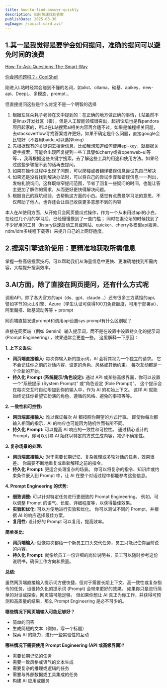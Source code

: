 ```yaml
---
title: how-to-find-answer-quickly
description: 如何快速找到答案
publishDate: 2025-03-30
ogImage: /social-card.avif
---
```

## 1.其一是我觉得是要学会如何提问，准确的提问可以避免时间的浪费

[How-To-Ask-Questions-The-Smart-Way](https://github.com/ryanhanwu/How-To-Ask-Questions-The-Smart-Way/blob/main/README-zh_CN.md)

[你会问问题吗？- CoolShell](https://coolshell.cn/articles/3713.html)

刚进入L站时经常会碰到不懂的名词，如alist、ollama、硅基、apikey、new-api、DeepL、多模态、prompt…

但直接提问这些是什么肯定不是一个明智的选择

1. 根据左耳朵耗子老师在文中提到的：在正确的地方做正确的事情，L站虽然不是linux开发社区（雾），但是人工智能领域很突出，起初论坛也是靠pandora项目起家的，所以在L站搜索ai相关内容再合适不过，如果是编程相关问题，去stackoverflow寻找答案或许更好。如果不确定是什么问题，直接google会比较好（不要用baidu,可以选择bing）
2. 先根据现有的关键词去搜索信息，比如我想知道如何使用api-key，就根据关键字搜索，可能会出现回复提到一些工具譬如cherry或者openweb-ui等等..，我再根据这些关键字搜索，去了解这些工具的用途和使用方法。如果经过这些步骤搜不到的话再去提问。
3. 如果在操作过程中出现了问题，可以爬楼或者翻译错误信息尝试先自己解决
4. 如果还是没有找到解决办法时，可以将自己的尝试步骤和错误信息一一列出，发帖礼貌询问，这样既缩窄提问范围，节省了回复一些疑问的时间，也能让答主更加了解你的需求，从而更好更快得解决问题。
5. 根据自己的踩坑经验，去帮助这方面的小白。感觉有点费曼学习法的意思，不仅帮助了他人，也许还会让自己收获更多意想不到的内容

本人在AI使用方面，从开始只会网页傻瓜式操作，作为一个从未用过api的小白，在经过几个月的学习后，已经慢慢摸到了一些门槛；
同时在逛论坛的时候找到了不少好用的工具（listary快速启动工具或网站、quicker、cherry多模型api服务、ndm/idm多线程下载等）来提升自己的上网舒适度。

## **2.搜索引擎进阶使用：更精准地获取所需信息**

掌握一些高级搜索技巧，可以帮助我们从海量信息中更快、更准确地找到所需内容，大幅提升搜索效率。



## 3.AI方面，除了直接在网页提问，还有什么方式呢

调用API，除了各大官方的api（ds、gpt、claude…）还有很多三方蒸馏的api，譬如字节的火山引擎、Azure（学生认证可获得100刀免费额度，可用于部署ai）、阿里魔搭、硅基流动等等 + prompt 

网页端直接发送prompt和调用api设置sys prompt有什么区别呢？

直接在网页端（例如 Gemini）输入提示词，而不是在设置中设置持久化的提示词 (Prompt Engineering) ，效果通常会更差一些。 这里解释一下原因：

**1. 上下文丢失:**

* **网页端直接输入:** 每次你输入新的提示词，AI 会将其视为一个独立的请求。 它不会记住你之前的对话内容、设定的角色、风格或其他约束。 每次互动都是一个全新的开始。
* **持久化 Prompt (系统提示/角色设定):** 通过 API 或某些高级界面，你可以设置一个“系统提示 (System Prompt)” 或“角色设定 (Role Prompt)”。 这个提示会在每次交互时自动附加到你的输入中，作为 AI 的初始上下文。 这样 AI 就能始终记住你希望它扮演的角色、遵循的风格、避免的事项等等。

**2. 一致性和可控性:**

* **网页端直接输入:** 难以保证每次 AI 都按照你期望的方式行事。 即使你每次都输入相同的指示，AI 的响应也可能因为随机性而有所不同。
* **持久化 Prompt:** 可以提高 AI 响应的一致性和可控性。 通过精心设计的 Prompt，你可以引导 AI 始终以特定的方式生成内容，减少不确定性。

**3. 复杂场景的处理:**

* **网页端直接输入:** 对于需要长期记忆、复杂推理或多轮对话的任务，效果很差。 你需要不断地重复或重新解释之前的指令。
* **持久化 Prompt:** 更适合处理复杂的场景。 你可以将复杂的指令、知识库或约束条件嵌入到 Prompt 中，让 AI 在整个对话过程中都能参考这些信息。

**4. Prompt Engineering 的优势:**

* **细致调整:** 可以针对特定任务进行更细致的 Prompt Engineering。 例如，可以调整 Prompt 的语气、长度、详细程度等，以获得最佳效果。
* **实验和优化:** 可以方便地进行实验和优化。 你可以测试不同的 Prompt，并根据 AI 的响应选择最佳方案。
* **复用性:** 设计好的 Prompt 可以复用，提高效率。

**简单类比:**

* **网页端输入:** 就像每次都给一个新员工口头交代任务，员工只能记住你当前说的内容。
* **持久化 Prompt:** 就像给员工一份详细的岗位说明书，员工可以随时参考这份说明书，确保工作方向和质量。

**总结:**

虽然网页端直接输入提示词方便快捷，但对于需要长期上下文、高一致性或复杂指令的任务，设置持久化的提示词 (Prompt) 会带来更好的效果。 如果你只是进行简单的对话或探索，网页端可能足够。 但如果你想让 AI 真正为你工作，并获得可预测和高质量的结果，那么 Prompt Engineering 是必不可少的。

**哪些情况下网页端输入可能足够好？**

* 简单的问答
* 生成简短的文本（例如，写一个标题）
* 探索 AI 的能力，进行一些实验性的互动

**哪些情况下需要使用 Prompt Engineering (API 或高级界面)?**

* 需要长期记忆的任务
* 需要一致风格或语气的文本生成
* 需要复杂的推理或逻辑的任务
* 需要与外部数据或工具集成的任务
* 构建 AI 应用或服务
